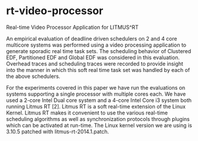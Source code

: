 rt-video-processor
==================

Real-time Video Processor Application for LITMUS^RT

An empirical evaluation of deadline driven schedulers on 2 and 4 core multicore systems was performed using a video processing application to generate sporadic real time task sets. The scheduling behavior of Clustered EDF, Partitioned EDF and Global EDF was considered in this evaluation. Overhead traces and scheduling traces were recorded to provide insight into the manner in which this soft real time task set was handled by each of the above schedulers.

For the experiments covered in this paper we have run the evaluations on systems supporting a single processor with multiple cores each. We have used a 2-core Intel Dual core system and a 4-core Intel Core i3 system both running Litmus RT [2]. Litmus RT is a soft real-time extension of the Linux Kernel. Litmus RT makes it convenient to use the various real-time scheduling algorithms as well as synchronization protocols through plugins which can be activated at run-time. The Linux kernel version we are using is 3.10.5 patched with litmus-rt-2014.1.patch.
